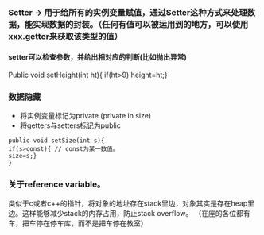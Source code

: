 ### Setter -> 用于给所有的实例变量赋值，通过Setter这种方式来处理数据，能实现数据的封装。（任何有值可以被运用到的地方，可以使用xxx.getter来获取该类型的值）
#### setter可以检查参数，并给出相对应的判断(比如抛出异常)
Public void setHeight(int ht){
			if(ht>9)
		  height=ht;}

### 数据隐藏
* 将实例变量标记为private (private in size)
* 将getters与setters标记为public 
```
public void setSize(int s){
if(s>const){ // const为某一数值。
size=s;}
}
```

### 关于reference variable。
类似于c或者c++的指针，将对象的地址存在stack里边，对象其实是存在heap里边。这样能够减少stack的内存占用，防止stack overflow。
（在座的各位都有车，把车停在停车库，而不是把车停在教室）
			
